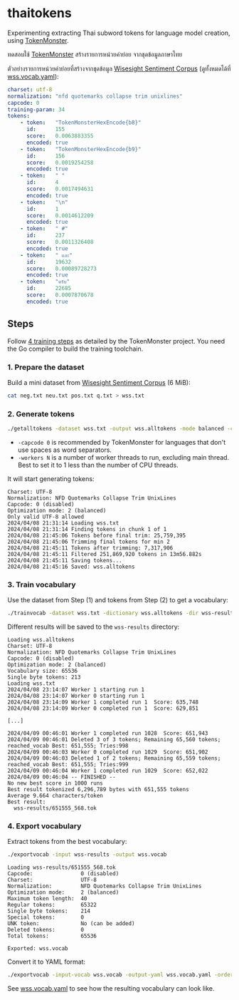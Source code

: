 # thaitokens

Experimenting extracting Thai subword tokens for language model creation, using [TokenMonster](https://github.com/alasdairforsythe/tokenmonster/).

ทดสอบใช้ [TokenMonster](https://github.com/alasdairforsythe/tokenmonster/) สร้างรายการหน่วยคำย่อย จากชุดข้อมูลภาษาไทย

ตัวอย่างรายการหน่วยคำย่อยที่สร้างจากชุดข้อมูล [Wisesight Sentiment Corpus](https://github.com/PyThaiNLP/wisesight-sentiment) (ดูทั้งหมดได้ที่ [wss.vocab.yaml](wss/wss.vocab.yaml)):

```yaml
charset: utf-8
normalization: "nfd quotemarks collapse trim unixlines"
capcode: 0
training-param: 34
tokens:
    - token:   "TokenMonsterHexEncode{b8}"
      id:      155
      score:   0.0063883355
      encoded: true
    - token:   "TokenMonsterHexEncode{b9}"
      id:      156
      score:   0.0019254258
      encoded: true
    - token:   " "
      id:      4
      score:   0.0017494631
      encoded: true
    - token:   "\n"
      id:      1
      score:   0.0014612209
      encoded: true
    - token:   " #"
      id:      237
      score:   0.0011326408
      encoded: true
    - token:   " และ"
      id:      19632
      score:   0.00089728273
      encoded: true
    - token:   "ครับ"
      id:      22685
      score:   0.0007870678
      encoded: true
```

## Steps

Follow [4 training steps](https://github.com/alasdairforsythe/tokenmonster/tree/main/training) as detailed by the TokenMonster project. You need the Go compiler to build the training toolchain.

### 1. Prepare the dataset

Build a mini dataset from [Wisesight Sentiment Corpus](https://github.com/PyThaiNLP/wisesight-sentiment) (6 MiB):

```sh
cat neg.txt neu.txt pos.txt q.txt > wss.txt
```

### 2. Generate tokens

```sh
./getalltokens -dataset wss.txt -output wss.alltokens -mode balanced -capcode 0 -charset utf-8 -norm "collapse quotemarks nfd trim unixlines" -only-valid -min-occur 2 -workers 2
```

- `-capcode 0` is recommended by TokenMonster for languages that don't use spaces as word separators.
- `-workers N` is a number of worker threads to run, excluding main thread. Best to set it to 1 less than the number of CPU threads.

It will start generating tokens:

```text
Charset: UTF-8
Normalization: NFD Quotemarks Collapse Trim UnixLines
Capcode: 0 (disabled)
Optimization mode: 2 (balanced)
Only valid UTF-8 allowed
2024/04/08 21:31:14 Loading wss.txt
2024/04/08 21:31:14 Finding tokens in chunk 1 of 1
2024/04/08 21:45:06 Tokens before final trim: 25,759,395
2024/04/08 21:45:06 Trimming final tokens for min 2
2024/04/08 21:45:11 Tokens after trimming: 7,317,906
2024/04/08 21:45:11 Filtered 251,869,920 tokens in 13m56.882s
2024/04/08 21:45:11 Saving tokens...
2024/04/08 21:45:16 Saved: wss.alltokens
```

### 3. Train vocabulary

Use the dataset from Step (1) and tokens from Step (2) to get a vocabulary:

```sh
./trainvocab -dataset wss.txt -dictionary wss.alltokens -dir wss-results -include-utf8-bytes -vocab-size 65536 -workers 2
```

Different results will be saved to the `wss-results` directory:

```text
Loading wss.alltokens
Charset: UTF-8
Normalization: NFD Quotemarks Collapse Trim UnixLines
Capcode: 0 (disabled)
Optimization mode: 2 (balanced)
Vocabulary size: 65536
Single byte tokens: 213
Loading wss.txt
2024/04/08 23:14:07 Worker 1 starting run 1
2024/04/08 23:14:07 Worker 0 starting run 1
2024/04/08 23:14:09 Worker 1 completed run 1  Score: 635,748
2024/04/08 23:14:09 Worker 0 completed run 1  Score: 629,851

[...]

2024/04/09 00:46:01 Worker 1 completed run 1028  Score: 651,943
2024/04/09 00:46:01 Deleted 3 of 3 tokens; Remaining 65,560 tokens;  reached_vocab Best: 651,555; Tries:998
2024/04/09 00:46:03 Worker 0 completed run 1029  Score: 651,902
2024/04/09 00:46:03 Deleted 1 of 2 tokens; Remaining 65,559 tokens;  reached_vocab Best: 651,555; Tries:999
2024/04/09 00:46:04 Worker 1 completed run 1029  Score: 652,022
2024/04/09 00:46:04 -- FINISHED --
No new best score in 1000 runs
Best result tokenized 6,296,789 bytes with 651,555 tokens
Average 9.664 characters/token
Best result:
  wss-results/651555_568.tok
```

### 4. Export vocabulary

Extract tokens from the best vocabulary:

```sh
./exportvocab -input wss-results -output wss.vocab
```

```text
Loading wss-results/651555_568.tok
Capcode:               0 (disabled)
Charset:               UTF-8
Normalization:         NFD Quotemarks Collapse Trim UnixLines
Optimization mode:     2 (balanced)
Maximum token length:  40
Regular tokens:        65322
Single byte tokens:    214
Special tokens:        0
UNK token:             No (can be added)
Deleted tokens:        0
Total tokens:          65536

Exported: wss.vocab
```

Convert it to YAML format:

```sh
./exportvocab -input-vocab wss.vocab -output-yaml wss.vocab.yaml -order-by-score
```

See [wss.vocab.yaml](wss/wss.vocab.yaml) to see how the resulting vocabulary can look like.
